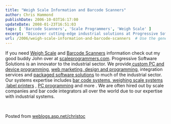 ```yaml
---
title: "Weigh Scale Information and Barcode Scanners"
author: Chris Hammond
publishDate: 2006-10-03T16:17:00
updateDate: 2008-01-23T16:51:03
tags: [ 'Barcode Scanners', 'Scale Programmers', 'Weigh Scale' ]
excerpt: "Discover cutting-edge industrial solutions at Progressive Software Solutions. From custom programming to integration services, we excel in bar code and weighing scale systems. Explore more at scaleprogrammers.com."
url: /2006/weigh-scale-information-and-barcode-scanners  # Use the generated URL with year
---
```

<p>If you need <a href="https://www.scaleprogrammers.com" target="_blank" title="Weigh Scale">Weigh Scale</a> and <a href="https://www.scaleprogrammers.com" target="_blank" title="BarCode Scanners">Barcode Scanners</a> information check out my good buddy John over at <a href="https://www.scaleprogrammers.com" target="_blank">scaleprogrammers.com</a>. Progressive Software Solutions is an innovator to the industrial sector. We provide<strong><a href="https://www.scaleprogrammers.com/custom_computer_programming.htm"> </a></strong><a href="https://www.scaleprogrammers.com/custom_computer_programming.htm">custom PC and device programming</a>, <a href="https://www.scaleprogrammers.com/web_services.htm">web marketing, design and programming</a>, integration services and <a href="https://www.scaleprogrammers.com/scale_systems.htm">packaged software solutions</a> to much of the industrial sector. Our systems expertise includes <a href="https://www.scaleprogrammers.com/bar_code_systems.htm">bar code systems</a>,<a href="https://www.scaleprogrammers.com/scale_systems.htm"> weighing scale systems</a> ,<a href="https://www.scaleprogrammers.com/bar_code_systems.htm">label printers</a> , <a href="https://www.scaleprogrammers.com/custom_computer_programming.htm">PC programming</a> and more . We are often hired out by scale companies and bar code integrators all over the world due to our expertise with industrial systems.<br /></p><p>&nbsp;</p> Posted from <A href="https://weblogs.asp.net/christoc/">weblogs.asp.net/christoc</a>


